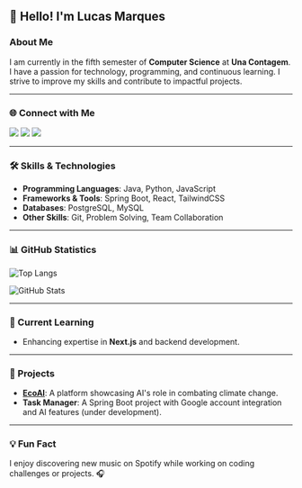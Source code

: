 ## 👋 Hello! I'm Lucas Marques

### About Me

I am currently in the fifth semester of **Computer Science** at **Una Contagem**. I have a passion for technology, programming, and continuous learning. I strive to improve my skills and contribute to impactful projects.

---

### 🌐 Connect with Me

<p align="left">
<a href="mailto:lucassilva.5351@aluno.una.br"><img src="https://img.shields.io/badge/Gmail-D14836?style=for-the-badge&logo=gmail&logoColor=white"></a> 
<a href="https://open.spotify.com/user/8tdzzyfn0mac9owd1zbsp44ed?si=53bd3263a4354648"><img src="https://img.shields.io/badge/Spotify-1ED760?&style=for-the-badge&logo=spotify&logoColor=white"></a>
<a href="https://www.instagram.com/lucas13mrks"><img src="https://img.shields.io/badge/Instagram-E4405F?style=for-the-badge&logo=instagram&logoColor=white"></a>
</p>

---

### 🛠️ Skills & Technologies

- **Programming Languages**: Java, Python, JavaScript
- **Frameworks & Tools**: Spring Boot, React, TailwindCSS
- **Databases**: PostgreSQL, MySQL
- **Other Skills**: Git, Problem Solving, Team Collaboration

---

### 📊 GitHub Statistics

![Top Langs](https://github-readme-stats-git-masterrstaa-rickstaa.vercel.app/api/top-langs/?username=LucasMKS&layout=compact&bg_color=000&border_color=30A3DC&title_color=E94D5F&text_color=FFF)

![GitHub Stats](https://github-readme-stats.vercel.app/api?username=LucasMKS&theme=github_dark&bg_color=000&border_color=30A3DC&show_icons=true&icon_color=30A3DC&title_color=E94D5F&text_color=FFF)

---

### 🌱 Current Learning

- Enhancing expertise in **Next.js** and backend development.

---

### 🚀 Projects

- **[EcoAI](https://ecoai.vercel.app)**: A platform showcasing AI's role in combating climate change.
- **Task Manager**: A Spring Boot project with Google account integration and AI features (under development).

---

### 💡 Fun Fact

I enjoy discovering new music on Spotify while working on coding challenges or projects. 🎧
